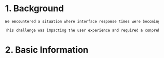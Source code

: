 # 1. Background

```markdown
We encountered a situation where interface response times were becoming slower and slower due to high traffic volumes

This challenge was impacting the user experience and required a comprehensive optimization strategy
```

# 2. Basic Information
